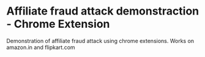﻿# Affiliate fraud attack demonstraction - Chrome Extension
 Demonstration of affiliate fraud attack using chrome extensions. Works on amazon.in and flipkart.com
